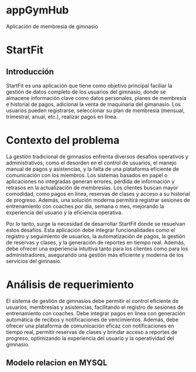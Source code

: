 # appGymHub
Aplicación de membresía de gimnasio
# StartFit
## Introducción
StartFit es una aplicación que tiene como objetivo principal faciliar la gestión de datos completo de los usuarios del gimnasio, donde se almacene información clave como datos personales, planes de membresía e historial de pagos, adicional la venta de maquinaria del gimanasio. Los usuarios pueden registrarse, seleccionar su plan de membresía (mensual, trimestral, anual, etc.), realizar pagos en línea.
# Contexto del problema
La gestión tradicional de gimnasios enfrenta diversos desafíos operativos y administrativos, como el desorden en el control de usuarios, el manejo manual de pagos y asistencias, y la falta de una plataforma eficiente de comunicación con los miembros. Los sistemas basados en papel o aplicaciones no integradas generan errores, pérdida de información y retrasos en la actualización de membresías. Los clientes buscan mayor comodidad, como pagos en línea, reservas de clases y acceso a su historial de progreso. Además, una solución moderna permitirá registrar sesiones de entrenamiento con coaches por día, semana o mes, mejorando la experiencia del usuario y la eficiencia operativa.

Por lo tanto, surge la necesidad de desarrollar StartFit donde se resuelvan estos desafíos. Esta aplicación debe integrar funcionalidades como el registro y seguimiento de usuarios, la automatización de pagos, la gestión de reservas y clases, y la generación de reportes en tiempo real. Además, debe ofrecer una experiencia intuitiva tanto para los clientes como para los administradores, asegurando una gestión más eficiente y moderna de los servicios del gimnasio.
# Análisis de requerimiento
El sistema de gestión de gimnasios debe permitir el control eficiente de usuarios, membresías y asistencias, facilitando el registro de sesiones de entrenamiento con coaches. Debe integrar pagos en línea con generación automática de recibos y notificaciones de vencimientos. Además, debe ofrecer una plataforma de comunicación eficaz con notificaciones en tiempo real, permitir reservas de clases y brindar acceso a reportes de progreso, optimizando la experiencia del usuario y la operatividad del gimnasio.
## Modelo relacion en MYSQL
